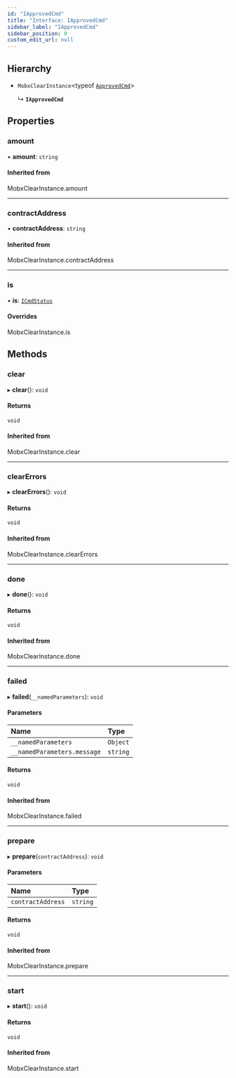 ```yaml
---
id: "IApprovedCmd"
title: "Interface: IApprovedCmd"
sidebar_label: "IApprovedCmd"
sidebar_position: 0
custom_edit_url: null
---
```


## Hierarchy

- `MobxClearInstance`<typeof [`ApprovedCmd`](../modules.md#approvedcmd)\>

  ↳ **`IApprovedCmd`**

## Properties

### amount

• **amount**: `string`

#### Inherited from

MobxClearInstance.amount

___

### contractAddress

• **contractAddress**: `string`

#### Inherited from

MobxClearInstance.contractAddress

___

### is

• **is**: [`ICmdStatus`](ICmdStatus.md)

#### Overrides

MobxClearInstance.is

## Methods

### clear

▸ **clear**(): `void`

#### Returns

`void`

#### Inherited from

MobxClearInstance.clear

___

### clearErrors

▸ **clearErrors**(): `void`

#### Returns

`void`

#### Inherited from

MobxClearInstance.clearErrors

___

### done

▸ **done**(): `void`

#### Returns

`void`

#### Inherited from

MobxClearInstance.done

___

### failed

▸ **failed**(`__namedParameters`): `void`

#### Parameters

| Name | Type |
| :------ | :------ |
| `__namedParameters` | `Object` |
| `__namedParameters.message` | `string` |

#### Returns

`void`

#### Inherited from

MobxClearInstance.failed

___

### prepare

▸ **prepare**(`contractAddress`): `void`

#### Parameters

| Name | Type |
| :------ | :------ |
| `contractAddress` | `string` |

#### Returns

`void`

#### Inherited from

MobxClearInstance.prepare

___

### start

▸ **start**(): `void`

#### Returns

`void`

#### Inherited from

MobxClearInstance.start
